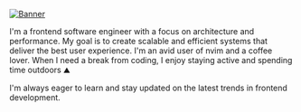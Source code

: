 [![Banner](/Users/bcarmody/Downloads/banner.png)](https://github.com/bmcarmody)

I'm a frontend software engineer with a focus on architecture and performance. My goal is to create scalable and efficient systems that deliver the best user experience. I'm an avid user of nvim and a coffee lover. When I need a break from coding, I enjoy staying active and spending time outdoors :mountain:

I'm always eager to learn and stay updated on the latest trends in frontend development. 
